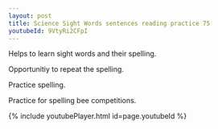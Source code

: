 ```yaml
---
layout: post
title: Science Sight Words sentences reading practice 75
youtubeId: 9VtyRi2CFpI
---
```

 
 
Helps to learn sight words and their spelling.

Opportunitiy to repeat the spelling. 

Practice spelling. 
 
Practice for spelling bee competitions. 
 
{% include youtubePlayer.html id=page.youtubeId %}
 
 
